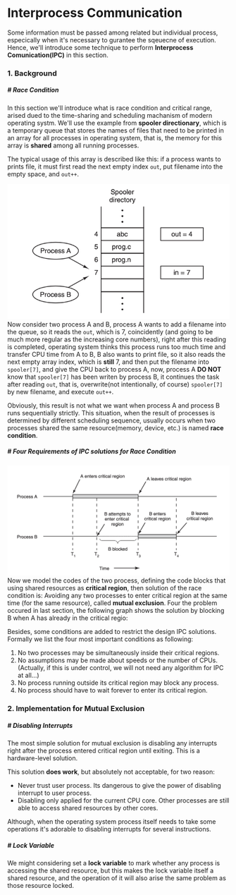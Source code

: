

# Interprocess Communication

Some information must be passed among related but individual process, especically when it's necessary to gurantee the sqeuecne of execution. Hence, we'll introduce some technique to perform **Interprocess Comunication(IPC)** in this section.



### 1. Background

##### # Race Condition

In this section we'll introduce what is race condition and critical range, arised dued to the time-sharing and scheduling machanism of modern operating systm. We'll use the example from **spooler directionary**, which is a temporary queue that stores the names of files that need to be printed in an array for all processes in operating system, that is, the memory for this array is **shared** among all running processes.

The typical usage of this array is described like this: if a process wants to prints file, it must first read the next empty index `out`, put filename into the empty space, and `out++`.

<img src="race_condition.png" alt="race_condition" />Now consider two process A and B, process A wants to add a filename into the queue, so it reads the `out`, which is 7, coincidently (and going to be much more regular as the increasing core numbers), right after this reading is completed, operating system thinks this process runs too much time and transfer CPU time from A to B, B also wants to print file, so it also reads the next empty array index, which is **still** 7, and then put the filename into `spooler[7]`, and give the CPU back to process A, now, process A **DO NOT** know that `spooler[7]` has been writen by process B, it continues the task after reading `out`, that is, overwrite(not intentionally, of course) `spooler[7]` by new filename, and execute `out++`.

Obviously, this result is not what we want when process A and process B runs sequentially strictly. This situation, when the result of processes is determined by different scheduling sequence, usually occurs when two processes shared the same resource(memory, device, etc.) is named **race condition**.



##### # Four Requirements of IPC solutions for Race Condition

<img src="critical_region.png" alt="critical_region" />Now we model the codes of the two process, defining the code blocks that using shared resources as **critical region**, then solution of the race condition is: Avoiding any two processes to enter critical region at the same time (for the same resource), called **mutual exclusion**. Four the problem occured in last section, the following graph shows the solution by blocking B when A has already in the critical regio:

Besides, some conditions are added to restrict the design IPC solutions. Formally we list the four most important conditions as following:

1. No two processes may be simultaneously inside their critical regions.
2. No assumptions may be made about speeds or the number of CPUs. (Actually, if this is under control, we will not need any algorithm for IPC at all...)
3. No process running outside its critical region may block any process.
4. No process should have to wait forever to enter its critical region.




### 2. Implementation for Mutual Exclusion

##### # Disabling Interrupts

The most simple solution for mutual exclusion is disabling any interrupts right after the process entered critical region until exiting. This is a hardware-level solution.

This solution **does work**, but absolutely not acceptable, for two reason:

- Never trust user process. Its dangerous to give the power of disabling interrupt to user process.
- Disabling only applied for the current CPU core. Other processes are still able to access shared resources by other cores.

Although, when the operating system process itself needs to take some operations it's adorable to disabling interrupts for several instructions.



##### # Lock Variable

We might considering set a **lock variable** to mark whether any process is accessing the shared resource, but this makes the lock variable itself a shared resource, and the operation  of it will also arise the same problem as those resource locked.
